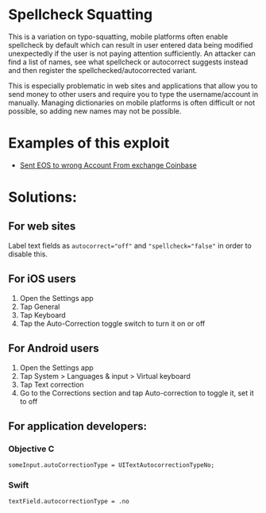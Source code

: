 # Spellcheck Squatting

This is a variation on typo-squatting, mobile platforms often enable spellcheck by default which can result in user entered data being modified unexpectedly if the user is not paying attention sufficiently. An attacker can find a list of names, see what spellcheck or autocorrect suggests instead and then register the spellchecked/autocorrected  variant.

This is especially problematic in web sites and applications that allow you to send money to other users and require you to type the username/account in manually. Managing dictionaries on mobile platforms is often difficult or not possible, so adding new names may not be possible.

# Examples of this exploit

* [Sent EOS to wrong Account From exchange Coinbase](https://eosio.stackexchange.com/questions/5378/sent-eos-to-wrong-account-from-exchange-coinbase)

# Solutions:

## For web sites

Label text fields as `autocorrect="off"` and `"spellcheck="false"` in order to disable this.

## For iOS users

1. Open the Settings app
2. Tap General
3. Tap Keyboard
4. Tap the Auto-Correction toggle switch to turn it on or off

## For Android users

1. Open the Settings app
2. Tap System > Languages & input > Virtual keyboard
3. Tap Text correction
4. Go to the Corrections section and tap Auto-correction to toggle it, set it to off

## For application developers:

### Objective C

`someInput.autoCorrectionType = UITextAutocorrectionTypeNo;`

### Swift

`textField.autocorrectionType = .no`
